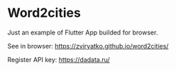 # Word2cities

Just an example of Flutter App builded for browser.

See in browser: https://zviryatko.github.io/word2cities/

Register API key: https://dadata.ru/
